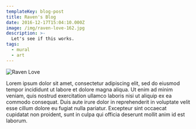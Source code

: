 ```yaml
---
templateKey: blog-post
title: Raven's Blog
date: 2016-12-17T15:04:10.000Z
image: /img/raven-love-162.jpg
description: >-
  Let's see if this works.
tags:
  - mural
  - art
---
```


![Raven Love](/img/raven-love-162.jpg)

Lorem ipsum dolor sit amet, consectetur adipiscing elit, sed do eiusmod tempor incididunt ut labore et dolore magna aliqua. Ut enim ad minim veniam, quis nostrud exercitation ullamco laboris nisi ut aliquip ex ea commodo consequat. Duis aute irure dolor in reprehenderit in voluptate velit esse cillum dolore eu fugiat nulla pariatur. Excepteur sint occaecat cupidatat non proident, sunt in culpa qui officia deserunt mollit anim id est laborum.
